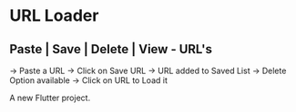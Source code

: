 # URL Loader

## Paste | Save | Delete | View - URL's ##
-> Paste a URL
-> Click on Save URL
-> URL added to Saved List
-> Delete Option available
-> Click on URL to Load it

A new Flutter project.

